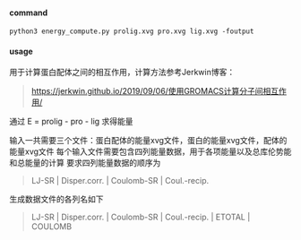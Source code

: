 #### command

```shell
python3 energy_compute.py prolig.xvg pro.xvg lig.xvg -foutput
```

#### usage

用于计算蛋白配体之间的相互作用，计算方法参考Jerkwin博客：

> https://jerkwin.github.io/2019/09/06/使用GROMACS计算分子间相互作用/

通过 E = prolig - pro - lig 求得能量

输入一共需要三个文件：蛋白配体的能量xvg文件，蛋白的能量xvg文件，配体的能量xvg文件
每个输入文件需要包含四列能量数据，用于各项能量以及总库伦势能和总能量的计算
要求四列能量数据的顺序为 

> LJ-SR  | Disper.corr. | Coulomb-SR | Coul.-recip.

生成数据文件的各列名如下

> LJ-SR  | Disper.corr. | Coulomb-SR | Coul.-recip. | ETOTAL | COULOMB
